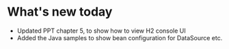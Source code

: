 # What's new today

* Updated PPT chapter 5, to show how to view H2 console UI 
* Added the Java samples to show bean configuration for DataSource etc.
